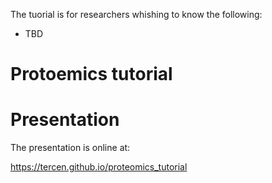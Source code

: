 The tuorial is for researchers whishing to know the following:

- TBD

# Protoemics tutorial

# Presentation

The presentation is online at:

https://tercen.github.io/proteomics_tutorial
